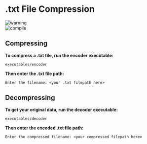 # .txt File Compression
![warning](https://img.shields.io/badge/DISCLAIMER-Executable%20only%20works%20on%20macOS-red)  
![compile](https://img.shields.io/badge/Compile%20yourself%20if%20using%20a%20different%20OS-yellow) 

## Compressing

**To compress a .txt file, run the encoder executable:**

```console
executables/encoder
```

**Then enter the .txt file path:**

```console
Enter the filename: <your .txt filepath here>
```

## Decompressing

**To get your original data, run the decoder executable:**

```console
executables/decoder
```

**Then enter the encoded .txt file path:**

```console
Enter the compressed filename: <your compressed filepath here>
```
